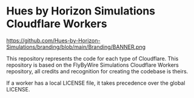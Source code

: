# Hues by Horizon Simulations Cloudflare Workers

https://github.com/Hues-by-Horizon-Simulations/branding/blob/main/Branding/BANNER.png

This repository represents the code for each type of Cloudflare. 
This repository is based on the FlyByWire Simulations Cloudflare Workers repository, all credits and recognition for creating the codebase is theirs.

If a worker has a local LICENSE file, it takes precedence over the global LICENSE.

